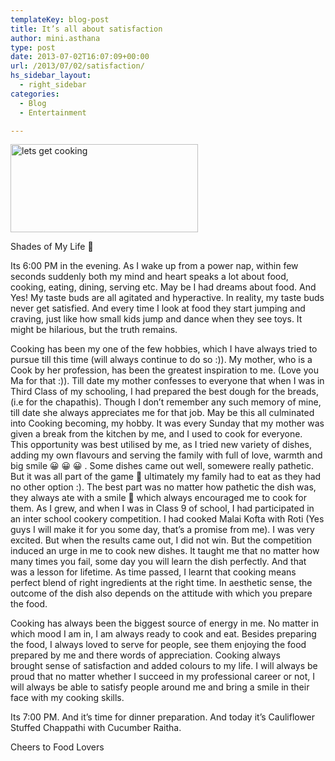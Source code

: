 ```yaml
---
templateKey: blog-post
title: It’s all about satisfaction
author: mini.asthana
type: post
date: 2013-07-02T16:07:09+00:00
url: /2013/07/02/satisfaction/
hs_sidebar_layout:
  - right_sidebar
categories:
  - Blog
  - Entertainment

---
```

[<img class="aligncenter size-medium wp-image-238" src="https://i0.wp.com/ilaasthana.in/wp-content/uploads/2013/07/lets-get-cooking-300x141.jpg?resize=300%2C141" alt="lets get cooking" width="300" height="141" data-recalc-dims="1" />][1]

Shades of My Life 🙂

Its 6:00 PM in the evening. As I wake up from a power nap, within few seconds suddenly both my mind and heart speaks a lot about food, cooking, eating, dining, serving etc. May be I had dreams about food. And Yes! My taste buds are all agitated and hyperactive. In reality, my taste buds never get satisfied. And every time I look at food they start jumping and craving, just like how small kids jump and dance when they see toys. It might be hilarious, but the truth remains.

Cooking has been my one of the few hobbies, which I have always tried to pursue till this time (will always continue to do so :)). My mother, who is a Cook by her profession, has been the greatest inspiration to me. (Love you Ma for that :)). Till date my mother confesses to everyone that when I was in Third Class of my schooling, I had prepared the best dough for the breads,(i.e for the chapathis). Though I don&#8217;t remember any such memory of mine, till date she always appreciates me for that job. May be this all culminated into Cooking becoming, my hobby. It was every Sunday that my mother was given a break from the kitchen by me, and I used to cook for everyone. This opportunity was best utilised by me, as I tried new variety of dishes, adding my own flavours and serving the family with full of love, warmth and big smile 😀 😀 😀 . Some dishes came out well, somewere really pathetic. But it was all part of the game 🙂 ultimately my family had to eat as they had no other option :). The best part was no matter how pathetic the dish was, they always ate with a smile 🙂 which always encouraged me to cook for them. As I grew, and when I was in Class 9 of school, I had participated in an inter school cookery competition. I had cooked Malai Kofta with Roti (Yes guys I will make it for you some day, that’s a promise from me). I was very excited. But when the results came out, I did not win. But the competition induced an urge in me to cook new dishes. It taught me that no matter how many times you fail, some day you will learn the dish perfectly. And that was a lesson for lifetime. As time passed, I learnt that cooking means perfect blend of right ingredients at the right time. In aesthetic sense, the outcome of the dish also depends on the attitude with which you prepare the food.

Cooking has always been the biggest source of energy in me. No matter in which mood I am in, I am always ready to cook and eat. Besides preparing the food, I always loved to serve for people, see them enjoying the food prepared by me and there words of appreciation. Cooking always brought sense of satisfaction and added colours to my life. I will always be proud that no matter whether I succeed in my professional career or not, I will always be able to satisfy people around me and bring a smile in their face with my cooking skills.

Its 7:00 PM. And it’s time for dinner preparation. And today it’s Cauliflower Stuffed Chappathi with Cucumber Raitha.

Cheers to Food Lovers

 [1]: https://i2.wp.com/ilaasthana.in/wp-content/uploads/2013/07/lets-get-cooking.jpg